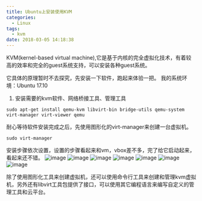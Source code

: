 ```yaml
---
title: Ubuntu上安装使用KVM
categories:
  - Linux
tags:
  - kvm
date: 2018-03-05 14:18:38
---
```

KVM(kernel-based virtual machine),它是基于内核的完全虚拟化技术，有着较高的效率和完全的guest系统支持，可以安装各种guest系统。
<!--more-->
它具体的原理暂时不去探究，先安装一下软件，跑起来体验一把。
我的系统环境：Ubuntu 17.10
1. 安装需要的kvm软件、网络桥接工具、管理工具
```shell
sudo apt-get install qemu-kvm libvirt-bin bridge-utils qemu-system virt-manager virt-viewer qemu
```
耐心等待软件安装完成之后，先使用图形化的virt-manager来创建一台虚拟机。
```shell
sudo virt-manager
```
安装步骤依次设置，设置的步骤看起来和vm，vbox差不多，完了给它启动起来，看起来还不错。
![image](/blogimg/virtmanager.png)
![image](/blogimg/virtm-1.png)
![image](/blogimg/virtm-2.png)
![image](/blogimg/virtm-3.png)
![image](/blogimg/virtm-4.png)
![image](/blogimg/virtm-5.png)
![image](/blogimg/virtm-start.png)

除了使用图形化工具来创建虚拟机，还可以使用命令行工具来创建和管理kvm虚拟机，另外还有libvirt工具包提供了接口，可以使用其它编程语言来编写自定义的管理工具和云平台。